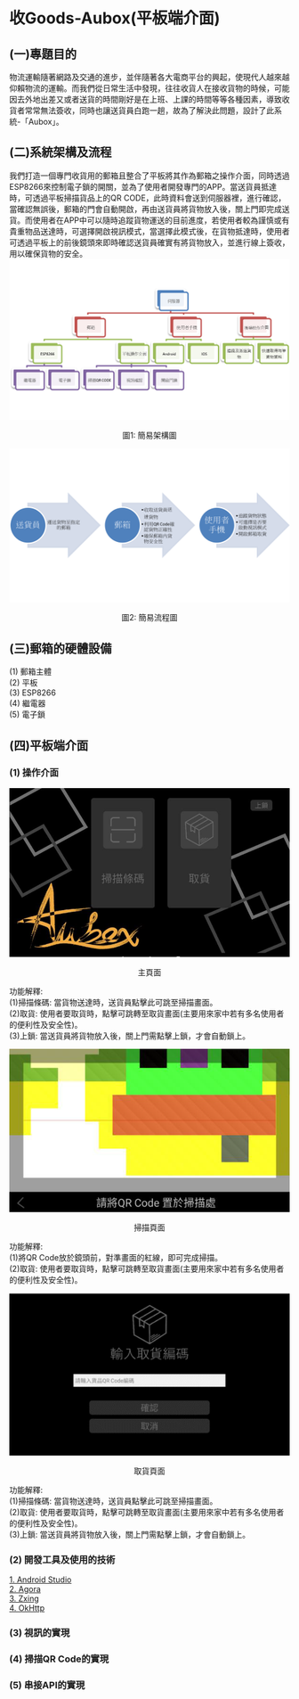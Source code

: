 # 收Goods-Aubox(平板端介面)
## (一)專題目的
物流運輸隨著網路及交通的進步，並伴隨著各大電商平台的興起，使現代人越來越仰賴物流的運輸。而我們從日常生活中發現，往往收貨人在接收貨物的時候，可能因去外地出差又或者送貨的時間剛好是在上班、上課的時間等等各種因素，導致收貨者常常無法簽收，同時也讓送貨員白跑一趟，故為了解決此問題，設計了此系統-「Aubox」。
## (二)系統架構及流程
我們打造一個專門收貨用的郵箱且整合了平板將其作為郵箱之操作介面，同時透過ESP8266來控制電子鎖的開關，並為了使用者開發專門的APP。當送貨員抵達時，可透過平板掃描貨品上的QR CODE，此時資料會送到伺服器裡，進行確認，當確認無誤後，郵箱的門會自動開啟，再由送貨員將貨物放入後，關上門即完成送貨。而使用者在APP中可以隨時追蹤貨物運送的目前進度，若使用者較為謹慎或有貴重物品送達時，可選擇開啟視訊模式，當選擇此模式後，在貨物抵達時，使用者可透過平板上的前後鏡頭來即時確認送貨員確實有將貨物放入，並進行線上簽收，用以確保貨物的安全。
![image](https://github.com/WuJammy/my_project_aubox_android/blob/master/structure.png)
<p align="center">圖1: 簡易架構圖</p>

![image](https://github.com/WuJammy/my_project_aubox_android/blob/master/flow.png)
<p align="center">圖2: 簡易流程圖</p>

## (三)郵箱的硬體設備
(1) 郵箱主體 <br>
(2) 平板 <br>
(3) ESP8266 <br>
(4) 繼電器 <br>
(5) 電子鎖 <br>
## (四)平板端介面
### (1) 操作介面
<div align=center> <img  src=https://github.com/WuJammy/my_project_aubox_android/blob/master/image/interface.png/> </div>
<p align="center">主頁面</p>

功能解釋: <br>
(1)掃描條碼: 當貨物送達時，送貨員點擊此可跳至掃描畫面。  <br>
(2)取貨: 使用者要取貨時，點擊可跳轉至取貨畫面(主要用來家中若有多名使用者的便利性及安全性)。<br>
(3)上鎖: 當送貨員將貨物放入後，關上門需點擊上鎖，才會自動鎖上。 <br>

<div align=center> <img  src=https://github.com/WuJammy/my_project_aubox_android/blob/master/image/scan_interface.png/> </div>
<p align="center">掃描頁面</p>

功能解釋: <br>
(1)將QR Code放於鏡頭前，對準畫面的紅線，即可完成掃描。  <br>
(2)取貨: 使用者要取貨時，點擊可跳轉至取貨畫面(主要用來家中若有多名使用者的便利性及安全性)。<br>



<div align=center> <img  src=https://github.com/WuJammy/my_project_aubox_android/blob/master/image/take_interface.png/> </div>
<p align="center">取貨頁面</p>

功能解釋: <br>
(1)掃描條碼: 當貨物送達時，送貨員點擊此可跳至掃描畫面。  <br>
(2)取貨: 使用者要取貨時，點擊可跳轉至取貨畫面(主要用來家中若有多名使用者的便利性及安全性)。<br>
(3)上鎖: 當送貨員將貨物放入後，關上門需點擊上鎖，才會自動鎖上。 <br>


### (2) 開發工具及使用的技術
 [1. Android Studio](https://developer.android.com/studio)  <br> 
 [2. Agora](https://www.agora.io)  <br> 
 [3. Zxing](https://github.com/zxing/zxing)  <br>
 [4. OkHttp](https://square.github.io/okhttp/)  <br>
### (3) 視訊的實現
### (4) 掃描QR Code的實現
### (5) 串接API的實現
